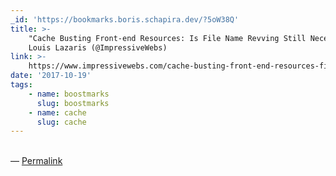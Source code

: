 ```yaml
---
_id: 'https://bookmarks.boris.schapira.dev/?5oW38Q'
title: >-
    "Cache Busting Front-end Resources: Is File Name Revving Still Necessary?",
    Louis Lazaris (@ImpressiveWebs)
link: >-
    https://www.impressivewebs.com/cache-busting-front-end-resources-file-name-revving-still-necessary/
date: '2017-10-19'
tags:
    - name: boostmarks
      slug: boostmarks
    - name: cache
      slug: cache
---
```


<br>&#8212;
<a href="https://bookmarks.boris.schapira.dev/?5oW38Q" title="Permalink">Permalink</a>
